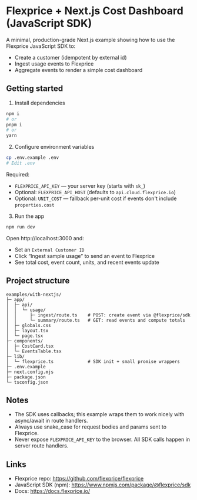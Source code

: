 # Flexprice + Next.js Cost Dashboard (JavaScript SDK)

A minimal, production-grade Next.js example showing how to use the Flexprice JavaScript SDK to:

- Create a customer (idempotent by external id)
- Ingest usage events to Flexprice
- Aggregate events to render a simple cost dashboard

## Getting started

1. Install dependencies

```bash
npm i
# or
pnpm i
# or
yarn
```

2. Configure environment variables

```bash
cp .env.example .env
# Edit .env
```

Required:
- `FLEXPRICE_API_KEY` — your server key (starts with `sk_`)
- Optional: `FLEXPRICE_API_HOST` (defaults to `api.cloud.flexprice.io`)
- Optional: `UNIT_COST` — fallback per-unit cost if events don't include `properties.cost`

3. Run the app

```bash
npm run dev
```

Open http://localhost:3000 and:
- Set an `External Customer ID`
- Click “Ingest sample usage” to send an event to Flexprice
- See total cost, event count, units, and recent events update

## Project structure

```
examples/with-nextjs/
├─ app/
│  ├─ api/
│  │  └─ usage/
│  │     ├─ ingest/route.ts    # POST: create event via @flexprice/sdk
│  │     └─ summary/route.ts   # GET: read events and compute totals
│  ├─ globals.css
│  ├─ layout.tsx
│  └─ page.tsx
├─ components/
│  ├─ CostCard.tsx
│  └─ EventsTable.tsx
├─ lib/
│  └─ flexprice.ts             # SDK init + small promise wrappers
├─ .env.example
├─ next.config.mjs
├─ package.json
└─ tsconfig.json
```

## Notes
- The SDK uses callbacks; this example wraps them to work nicely with async/await in route handlers.
- Always use snake_case for request bodies and params sent to Flexprice.
- Never expose `FLEXPRICE_API_KEY` to the browser. All SDK calls happen in server route handlers.

## Links
- Flexprice repo: https://github.com/flexprice/flexprice
- JavaScript SDK (npm): https://www.npmjs.com/package/@flexprice/sdk
- Docs: https://docs.flexprice.io/